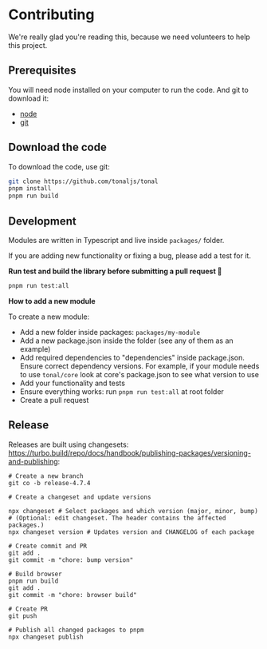 # Contributing

We're really glad you're reading this, because we need volunteers to help this project.

## Prerequisites

You will need node installed on your computer to run the code. And git to download it:

- [node](https://nodejs.org/en/download/)
- [git](https://git-scm.com/book/en/v2/Getting-Started-Installing-Git)

## Download the code

To download the code, use git:

```bash
git clone https://github.com/tonaljs/tonal
pnpm install
pnpm run build
```

## Development

Modules are written in Typescript and live inside `packages/` folder.

If you are adding new functionality or fixing a bug, please add a test for it.

**Run test and build the library before submitting a pull request :pray:**

```bash
pnpm run test:all
```

**How to add a new module**

To create a new module:

- Add a new folder inside packages: `packages/my-module`
- Add a new package.json inside the folder (see any of them as an example)
- Add required dependencies to "dependencies" inside package.json. Ensure correct dependency versions. For example, if your module needs to use `tonal/core` look at core's package.json to see what version to use
- Add your functionality and tests
- Ensure everything works: run `pnpm run test:all` at root folder
- Create a pull request

## Release

Releases are built using changesets: https://turbo.build/repo/docs/handbook/publishing-packages/versioning-and-publishing:

```
# Create a new branch
git co -b release-4.7.4

# Create a changeset and update versions

npx changeset # Select packages and which version (major, minor, bump)
# (Optional: edit changeset. The header contains the affected packages.)
npx changeset version # Updates version and CHANGELOG of each package

# Create commit and PR
git add .
git commit -m "chore: bump version"

# Build browser
pnpm run build
git add .
git commit -m "chore: browser build"

# Create PR
git push

# Publish all changed packages to pnpm
npx changeset publish
```
